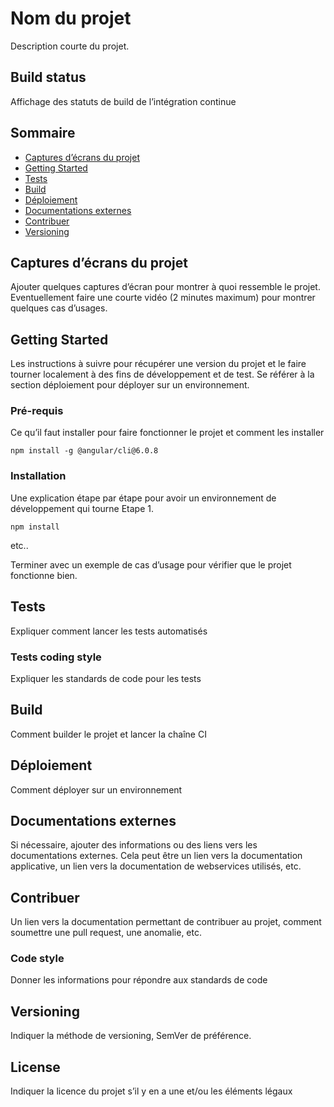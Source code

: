 # Nom du projet

Description courte du projet.

## Build status

Affichage des statuts de build de l’intégration continue 

## Sommaire

* [Captures d’écrans du projet](#Captures-décrans-du-projet)
* [Getting Started](#Getting-Started)
* [Tests](#Tests)
* [Build](#Build)
* [Déploiement](#Déploiement)
* [Documentations externes](#Documentations-externes)
* [Contribuer](#Contribuer)
* [Versioning](#Versioning)

## Captures d’écrans du projet

Ajouter quelques captures d’écran pour montrer à quoi ressemble le projet. Eventuellement faire une courte vidéo (2 minutes maximum) pour montrer quelques cas d’usages.

## Getting Started

Les instructions à suivre pour récupérer une version du projet et le faire tourner localement à des fins de développement et de test. Se référer à la section déploiement pour déployer sur un environnement. 

### Pré-requis

Ce qu’il faut installer pour faire fonctionner le projet et comment les installer
```
npm install -g @angular/cli@6.0.8
```

### Installation

Une explication étape par étape pour avoir un environnement de développement qui tourne
Etape 1. 

```
npm install
```

etc..

Terminer avec un exemple de cas d’usage pour vérifier que le projet fonctionne bien.

## Tests

Expliquer comment lancer les tests automatisés

### Tests coding style

Expliquer les standards de code pour les tests

## Build

Comment builder le projet et lancer la chaîne CI

## Déploiement

Comment déployer sur un environnement

## Documentations externes

Si nécessaire, ajouter des informations ou des liens vers les documentations externes. Cela peut être un lien vers la documentation applicative, un lien vers la documentation de webservices utilisés, etc.

## Contribuer

Un lien vers la documentation permettant de contribuer au projet, comment soumettre une pull request, une anomalie, etc.

### Code style

Donner les informations pour répondre aux standards de code

## Versioning

Indiquer la méthode de versioning, SemVer de préférence. 

## License

Indiquer la licence du projet s’il y en a une et/ou les éléments légaux



